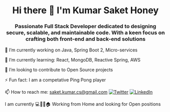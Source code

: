 <h1 align="center"> Hi there 👋 I'm Kumar Saket Honey </h1>

<h3 align="center">Passionate Full Stack Developer dedicated to designing secure, scalable, and maintainable code. With a keen focus on crafting both front-end and back-end solutions </h3>

 🔭 I’m currently working on Java, Spring Boot 2, Micro-services
 
 🌱 I’m currently learning: React, MongoDB, Reactive Spring, AWS
 
 👯 I’m looking to contribute to Open Source projects
 
 ⚡ Fun fact: I am a competative Ping Pong player

 📫 How to reach me: 
      saket.kumar.cs@gmail.com
      [![Twitter](https://example.com/twitter_logo.png)](https://twitter.com/sakethoney)
      [![LinkedIn](https://example.com/linkedin_logo.png)](https://www.linkedin.com/in/kumar-saket-honey-27a366a/)    
      
 I am currently 💻📱🧑🏠 Working from Home and looking for Open positions


